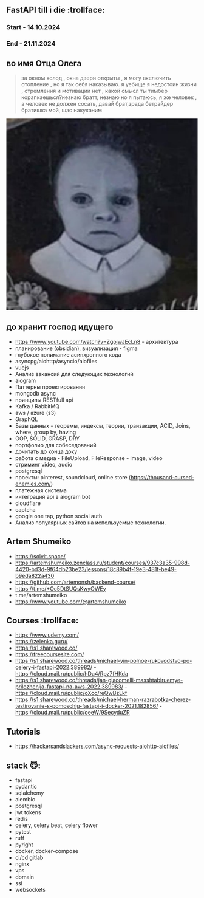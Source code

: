 ## FastAPI till i die :trollface:
### Start - 14.10.2024
### End - 21.11.2024
## во имя Отца Олега

> за окном холод , окна двери открыты , я могу вкелючить отопление , но я так себя наказываю. я уебище я недостоин жизни , стремления и мотивации нет , какой смысл ты тимбер корапкаешься?незнаю братт, незнаю но я пытаюсь, я же человек , а человек не должен сосать, давай брат,зрада бетрайдер братишка мой, щас накуканим

<img alt="otec oleg" src="oleg.jpg"> 

## до хранит господ идущего
- https://www.youtube.com/watch?v=ZgojwJEcLn8 - архитектура
- планирование (obsidian), визуализация - figma
- глубокое понимание асинхронного кода
- asyncpg/aiohttp/asyncio/aiofiles
- vuejs
- Анализ вакансий для следующих технологий
- aiogram
- Паттерны проектирования
- mongodb async
- принципы RESTfull api
- Kafka / RabbitMQ
- aws / azure (s3)
- GraphQL
- Базы данных - теоремы, индексы, теории, транзакции, ACID, Joins, where, group by, having
- OOP, SOLID, GRASP, DRY
- портфолио для собеседований
- дочитать до конца доку
- работа с медиа - FileUpload, FileResponse - image, video
- стриминг video, audio
- postgresql
- проекты: pinterest, soundcloud, online store (https://thousand-cursed-enemies.com/)
- платежная система
- интеграция api в aiogram bot
- cloudflare
- captcha
- google one tap, python social auth
- Анализ популярных сайтов на используемые технологии.
## Artem Shumeiko
- https://solvit.space/
- https://artemshumeiko.zenclass.ru/student/courses/937c3a35-998d-4420-bd3d-9f64db23be23/lessons/18c89b4f-19e3-481f-be49-b9eda822a430
- https://github.com/artemonsh/backend-course/
- https://t.me/+Oc5DtSUQsKwyOWEy
- t.me/artemshumeiko
- https://www.youtube.com/@artemshumeiko
## Courses :trollface:
- https://www.udemy.com/
- https://zelenka.guru/
- https://s1.sharewood.co/
- https://freecoursesite.com/
- https://s1.sharewood.co/threads/michael-yin-polnoe-rukovodstvo-po-celery-i-fastapi-2022.389982/ - https://cloud.mail.ru/public/hDa4/Rpz7fHKda
- https://s1.sharewood.co/threads/jan-giacomelli-masshtabiruemye-prilozhenija-fastapi-na-aws-2022.389983/ - https://cloud.mail.ru/public/oXco/reQwBzLkf
- https://s1.sharewood.co/threads/michael-herman-razrabotka-cherez-testirovanie-s-pomoschju-fastapi-i-docker-2021.182856/ - https://cloud.mail.ru/public/oeeW/9SecyduZR
## Tutorials
- https://hackersandslackers.com/async-requests-aiohttp-aiofiles/



## stack :smiling_imp::
- fastapi
- pydantic
- sqlalchemy
- alembic
- postgresql
- jwt tokens
- redis
- celery, celery beat, celery flower
- pytest
- ruff 
- pyright
- docker, docker-compose
- ci/cd gitlab
- nginx
- vps
- domain
- ssl
- websockets
